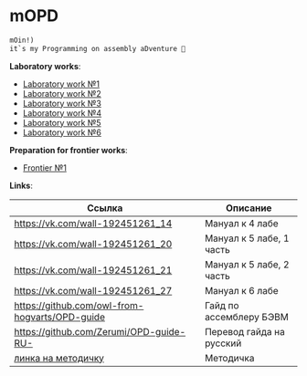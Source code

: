 # mOPD
```css
mOin!) 
it`s my Programming on assembly aDventure 🎉
```
**Laboratory works**:
- [Laboratory work №1](./lab1)
- [Laboratory work №2](./lab2)
- [Laboratory work №3](./lab3)
- [Laboratory work №4](./lab4)
- [Laboratory work №5](./lab5)
- [Laboratory work №6](./lab6)

**Preparation for frontier works**:
- [Frontier №1](./frontier1)

**Links**:

| Ссылка | Описание |
| --- | --- |
| https://vk.com/wall-192451261_14 | Мануал к 4 лабе |
| https://vk.com/wall-192451261_20 | Мануал к 5 лабе, 1 часть |
| https://vk.com/wall-192451261_21 | Мануал к 5 лабе, 2 часть |
| https://vk.com/wall-192451261_27 | Мануал к 6 лабе |
| https://github.com/owl-from-hogvarts/OPD-guide | Гайд по ассемблеру БЭВМ |
| https://github.com/Zerumi/OPD-guide-RU- | Перевод гайда на русский |
| [линка на методичку](https://se.ifmo.ru/documents/10180/38002/%D0%9C%D0%B5%D1%82%D0%BE%D0%B4%D0%B8%D1%87%D0%B5%D1%81%D0%BA%D0%B8%D0%B5+%D1%83%D0%BA%D0%B0%D0%B7%D0%B0%D0%BD%D0%B8%D1%8F+%D0%BA+%D0%B2%D1%8B%D0%BF%D0%BE%D0%BB%D0%BD%D0%B5%D0%BD%D0%B8%D1%8E+%D0%BB%D0%B0%D0%B1%D0%BE%D1%80%D0%B0%D1%82%D0%BE%D1%80%D0%BD%D1%8B%D1%85+%D1%80%D0%B0%D0%B1%D0%BE%D1%82+%D0%B8+%D1%80%D1%83%D0%B1%D0%B5%D0%B6%D0%BD%D0%BE%D0%B3%D0%BE+%D0%BA%D0%BE%D0%BD%D1%82%D1%80%D0%BE%D0%BB%D1%8F+%D0%91%D0%AD%D0%92%D0%9C+2019+bcomp-ng.pdf/d5a1be02-ad3f-4c43-8032-a2a04d6db12e) | Методичка |

